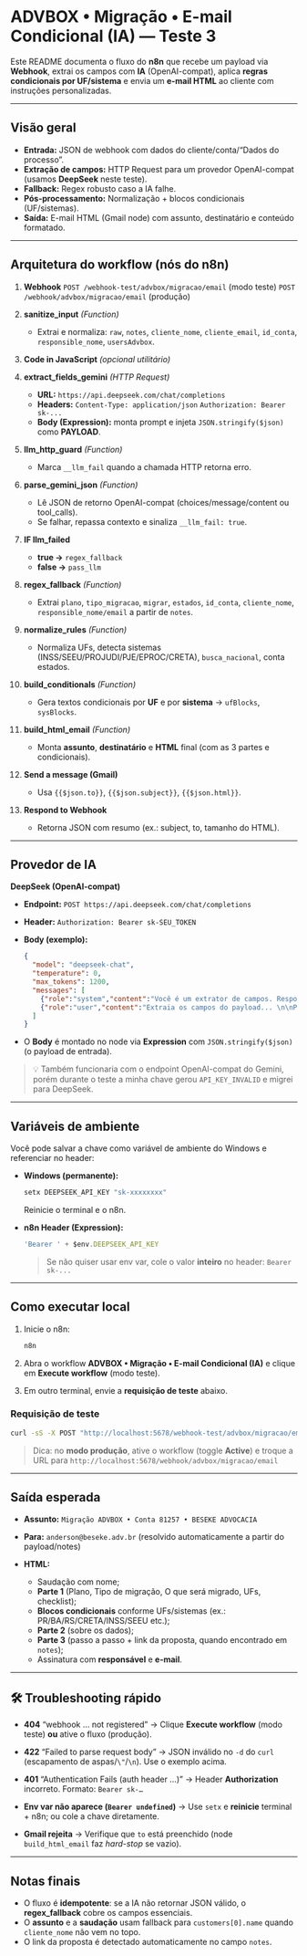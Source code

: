 # ADVBOX • Migração • E-mail Condicional (IA) — **Teste 3**

Este README documenta o fluxo do **n8n** que recebe um payload via **Webhook**, extrai os campos com **IA** (OpenAI-compat), aplica **regras condicionais por UF/sistema** e envia um **e-mail HTML** ao cliente com instruções personalizadas.

---

## Visão geral

* **Entrada:** JSON de webhook com dados do cliente/conta/“Dados do processo”.
* **Extração de campos:** HTTP Request para um provedor OpenAI-compat (usamos **DeepSeek** neste teste).
* **Fallback:** Regex robusto caso a IA falhe.
* **Pós-processamento:** Normalização + blocos condicionais (UF/sistemas).
* **Saída:** E-mail HTML (Gmail node) com assunto, destinatário e conteúdo formatado.

---

## Arquitetura do workflow (nós do n8n)

1. **Webhook**
   `POST /webhook-test/advbox/migracao/email` (modo teste)
   `POST /webhook/advbox/migracao/email` (produção)

2. **sanitize_input** *(Function)*

   * Extrai e normaliza: `raw`, `notes`, `cliente_nome`, `cliente_email`, `id_conta`, `responsible_nome`, `usersAdvbox`.

3. **Code in JavaScript** *(opcional utilitário)*

4. **extract_fields_gemini** *(HTTP Request)*

   * **URL:** `https://api.deepseek.com/chat/completions`
   * **Headers:**
     `Content-Type: application/json`
     `Authorization: Bearer sk-...`
   * **Body (Expression):** monta prompt e injeta `JSON.stringify($json)` como **PAYLOAD**.

5. **llm_http_guard** *(Function)*

   * Marca `__llm_fail` quando a chamada HTTP retorna erro.

6. **parse_gemini_json** *(Function)*

   * Lê JSON de retorno OpenAI-compat (choices/message/content ou tool_calls).
   * Se falhar, repassa contexto e sinaliza `__llm_fail: true`.

7. **IF llm_failed**

   * **true →** `regex_fallback`
   * **false →** `pass_llm`

8. **regex_fallback** *(Function)*

   * Extrai `plano`, `tipo_migracao`, `migrar`, `estados`, `id_conta`, `cliente_nome`, `responsible_nome/email` a partir de `notes`.

9. **normalize_rules** *(Function)*

   * Normaliza UFs, detecta sistemas (INSS/SEEU/PROJUDI/PJE/EPROC/CRETA), `busca_nacional`, conta estados.

10. **build_conditionals** *(Function)*

    * Gera textos condicionais por **UF** e por **sistema** → `ufBlocks`, `sysBlocks`.

11. **build_html_email** *(Function)*

    * Monta **assunto**, **destinatário** e **HTML** final (com as 3 partes e condicionais).

12. **Send a message (Gmail)**

    * Usa `{{$json.to}}`, `{{$json.subject}}`, `{{$json.html}}`.

13. **Respond to Webhook**

    * Retorna JSON com resumo (ex.: subject, to, tamanho do HTML).



---

## Provedor de IA 

**DeepSeek (OpenAI-compat)**

* **Endpoint:** `POST https://api.deepseek.com/chat/completions`
* **Header:** `Authorization: Bearer sk-SEU_TOKEN`
* **Body (exemplo):**

  ```json
  {
    "model": "deepseek-chat",
    "temperature": 0,
    "max_tokens": 1200,
    "messages": [
      {"role":"system","content":"Você é um extrator de campos. Responda APENAS com JSON válido."},
      {"role":"user","content":"Extraia os campos do payload... \n\nPAYLOAD:\n<JSON aqui>"}
    ]
  }
  ```
* O **Body** é montado no node via **Expression** com `JSON.stringify($json)` (o payload de entrada).

> 💡 Também funcionaria com o endpoint OpenAI-compat do Gemini, porém durante o teste a minha chave gerou `API_KEY_INVALID` e migrei para DeepSeek.

---

## Variáveis de ambiente

Você pode salvar a chave como variável de ambiente do Windows e referenciar no header:

* **Windows (permanente):**

  ```cmd
  setx DEEPSEEK_API_KEY "sk-xxxxxxxx"
  ```

  Reinicie o terminal e o n8n.

* **n8n Header (Expression):**

  ```js
  'Bearer ' + $env.DEEPSEEK_API_KEY
  ```

  > Se não quiser usar env var, cole o valor **inteiro** no header: `Bearer sk-...`

---

## Como executar local

1. Inicie o n8n:

   ```cmd
   n8n
   ```
2. Abra o workflow **ADVBOX • Migração • E-mail Condicional (IA)** e clique em **Execute workflow** (modo teste).
3. Em outro terminal, envie a **requisição de teste** abaixo.

### Requisição de teste

```cmd
curl -sS -X POST "http://localhost:5678/webhook-test/advbox/migracao/email" -H "Content-Type: application/json" -d "{\"id_conta\":\"81257\",\"nome_cliente\":\"BESEKE ADVOCACIA\",\"cliente_email\":\"anderson@beseke.adv.br\",\"Dados de usuários ADVBOX\":[{\"id\":1,\"users\":[{\"id\":47753,\"name\":\"ARTHUR SANTOS\",\"email\":\"AGATA.SANTOS@ADVBOX.COM.BR\"},{\"id\":5395,\"name\":\"ALAN VITAL\",\"email\":\"ALAN.VITAL@ADVBOX.COM.BR\"}]}],\"Dados do processo\":[{\"protocol_number\":\"81257\",\"type\":\"MIGRAÇÃO POR TRIBUNAIS\",\"group\":\"BANCA JURIDICA\",\"responsible_id\":5395,\"responsible\":\"ALAN VITAL\",\"notes\":\"ID da conta: 81257\\nPlano: Banca Jurídica\\n---\\nMigração por: tribunais com validação\\nResponsável: Anderson Beseke\\nE-mail: anderson@beseke.adv.br\\n----\\nPessoas\\nProcessos\\n---\\nDiários: Maranhão, Santa Catarina, São Paulo.\\nIntimações eletrônicas: Diário Oficial e DJEN.\\nLink da proposta: https://f005.backblazeb2.com/file/Backup-AD/Propostas/proposta_final_id_81257.pdf\"}]}"
```

> Dica: no **modo produção**, ative o workflow (toggle **Active**) e troque a URL para
> `http://localhost:5678/webhook/advbox/migracao/email`

---

## Saída esperada

* **Assunto:** `Migração ADVBOX • Conta 81257 • BESEKE ADVOCACIA`
* **Para:** `anderson@beseke.adv.br` (resolvido automaticamente a partir do payload/notes)
* **HTML:**

  * Saudação com nome;
  * **Parte 1** (Plano, Tipo de migração, O que será migrado, UFs, checklist);
  * **Blocos condicionais** conforme UFs/sistemas (ex.: PR/BA/RS/CRETA/INSS/SEEU etc.);
  * **Parte 2** (sobre os dados);
  * **Parte 3** (passo a passo + link da proposta, quando encontrado em `notes`);
  * Assinatura com **responsável** e **e-mail**.

---

## 🛠️ Troubleshooting rápido

* **404** “webhook … not registered”
  → Clique **Execute workflow** (modo teste) **ou** ative o fluxo (produção).

* **422** “Failed to parse request body”
  → JSON inválido no `-d` do `curl` (escapamento de aspas/`\"`/`\n`). Use o exemplo acima.

* **401** “Authentication Fails (auth header …)”
  → Header **Authorization** incorreto. Formato: `Bearer sk-…`

* **Env var não aparece (`Bearer undefined`)**
  → Use `setx` e **reinicie** terminal + n8n; ou cole a chave diretamente.

* **Gmail rejeita**
  → Verifique que `to` está preenchido (node `build_html_email` faz *hard-stop* se vazio).

---

## Notas finais

* O fluxo é **idempotente**: se a IA não retornar JSON válido, o **regex_fallback** cobre os campos essenciais.
* O **assunto** e a **saudação** usam fallback para `customers[0].name` quando `cliente_nome` não vem no topo.
* O link da proposta é detectado automaticamente no campo `notes`.


